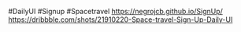 #DailyUI #Signup #Spacetravel
https://negrojcb.github.io/SignUp/
https://dribbble.com/shots/21910220-Space-travel-Sign-Up-Daily-UI
